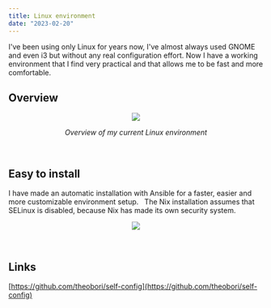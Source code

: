 ```yaml
---
title: Linux environment
date: "2023-02-20"
---
```

I've been using only Linux for years now, I've almost always used GNOME and even i3 but without any real configuration effort. Now I have a working environment that I find very practical and that allows me to be fast and more comfortable.

## Overview

<p align="center" width="100%">
  <img src="/workflow.png">
</p>

<center>
  <em>Overview of my current Linux environment</em>
</center>

&nbsp;

## Easy to install

I have made an automatic installation with Ansible for a faster, easier and more customizable environment setup.
&nbsp;
The Nix installation assumes that SELinux is disabled, because Nix has made its own security system.
&nbsp;
<p align="center" width="100%">
  <img src="/nix_security.png">
</p>

&nbsp;

## Links

[https://github.com/theobori/self-config](https://github.com/theobori/self-config)

&nbsp;
